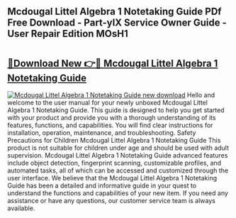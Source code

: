 ## Mcdougal Littel Algebra 1 Notetaking Guide PDf Free Download - Part-yIX Service Owner Guide - User Repair Edition MOsH1

# <h2><a href="http://bc75849.oget.top/?id=Mcdougal+Littel+Algebra+1+Notetaking+Guide">🔗Download New 👉🔴 Mcdougal Littel Algebra 1 Notetaking Guide</a></h2>

[![Mcdougal Littel Algebra 1 Notetaking Guide new download](https://i.imgur.com/5g1atiW.png)](http://bc75849.oget.top/?id=Mcdougal+Littel+Algebra+1+Notetaking+Guide)
Hello and welcome to the user manual for your newly unboxed Mcdougal Littel Algebra 1 Notetaking Guide. This guide is designed to help you get started with your product and provide you with a thorough understanding of its features, functions, and capabilities. You will find clear instructions for installation, operation, maintenance, and troubleshooting. Safety Precautions for Children Mcdougal Littel Algebra 1 Notetaking Guide This product is not suitable for children under age and should be used with adult supervision. Mcdougal Littel Algebra 1 Notetaking Guide advanced features include object detection, fingerprint scanning, customizable profiles, and automated tasks, all of which can be accessed and customized through the user interface. We believe that the Mcdougal Littel Algebra 1 Notetaking Guide has been a detailed and informative guide in your quest to understand the functions and capabilities of your new item. If you need any assistance or have any questions, our customer service team is always available.
